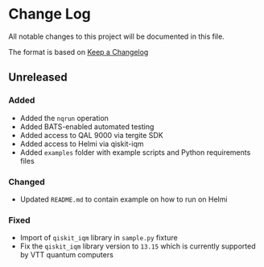 # Change Log

All notable changes to this project will be documented in this file.

The format is based on [Keep a Changelog](http://keepachangelog.com/)

## Unreleased

### Added

- Added the `nqrun` operation
- Added BATS-enabled automated testing
- Added access to QAL 9000 via tergite SDK
- Added access to Helmi via qiskit-iqm
- Added `examples` folder with example scripts and Python requirements files

### Changed
- Updated `README.md` to contain example on how to run on Helmi

### Fixed

- Import of `qiskit_iqm` library in `sample.py` fixture
- Fix the `qiskit_iqm` library version to `13.15` which is currently supported by VTT quantum computers
